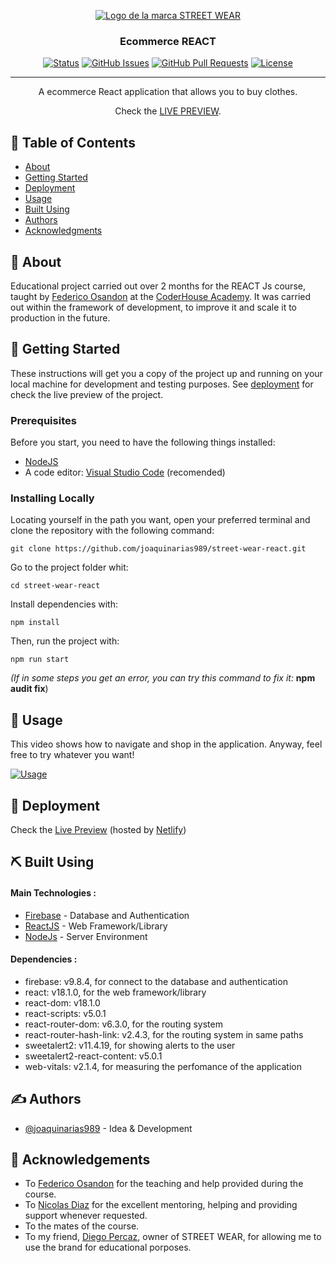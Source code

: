 <p align="center">
    <a href="https://street-wear-react.netlify.app/" rel="noopener" target="_blank">
        <img width=auto height=auto src="https://i.ibb.co/Mccktvc/Favicon.png" alt="Logo de la marca STREET WEAR">
    </a>
</p>

<h3 align="center">Ecommerce REACT</h3>

<div align="center">

[![Status](https://img.shields.io/badge/status-active-success.svg)]()
[![GitHub Issues](https://img.shields.io/github/issues/joaquinarias989/street-wear-react)](https://github.com/joaquinarias989/street-wear-react/issues)
[![GitHub Pull Requests](https://img.shields.io/github/issues-pr/joaquinarias989/street-wear-react)](https://github.com/joaquinarias989/street-wear-react/pulls)
[![License](https://img.shields.io/badge/license-MIT-blue.svg)](/LICENSE)

</div>

---

<div align="center"> 
A ecommerce React application that allows you to buy clothes.

Check the [LIVE PREVIEW](https://street-wear-react.netlify.app/).

</div>

## 📝 Table of Contents

- [About](#about)
- [Getting Started](#getting_started)
- [Deployment](#deployment)
- [Usage](#usage)
- [Built Using](#built_using)
- [Authors](#authors)
- [Acknowledgments](#acknowledgement)

## 🧐 About <a name = "about"></a>

Educational project carried out over 2 months for the REACT Js course, taught by [Federico Osandon](https://github.com/federico-osandon) at the [CoderHouse Academy](https://www.coderhouse.com/).
It was carried out within the framework of development, to improve it and scale it to production in the future.

## 🏁 Getting Started <a name = "getting_started"></a>

These instructions will get you a copy of the project up and running on your local machine for development and testing purposes. See [deployment](#deployment) for check the live preview of the project.

### Prerequisites

Before you start, you need to have the following things installed:

- [NodeJS](https://nodejs.org/es/)
- A code editor: [Visual Studio Code](https://code.visualstudio.com/download) (recomended)

### Installing Locally

Locating yourself in the path you want, open your preferred terminal and clone the repository with the following command:

```
git clone https://github.com/joaquinarias989/street-wear-react.git
```

Go to the project folder whit:

```
cd street-wear-react
```

Install dependencies with:

```
npm install
```

Then, run the project with:

```
npm run start
```

<i>(If in some steps you get an error, you can try this command to fix it:</i>
<b>npm audit fix</b>)

## 🎈 Usage <a name="usage"></a>

This video shows how to navigate and shop in the application. Anyway, feel free to try whatever you want!

[![Usage](https://img.youtube.com/vi/Q-_X-_X-_Xg/maxresdefault.jpg)](https://www.youtube.com/watch?v=Q-_X-_X-_Xg)

## 🚀 Deployment <a name = "deployment"></a>

Check the [Live Preview](https://street-wear-react.netlify.app/) (hosted by [Netlify](https://www.netlify.com/))

## ⛏️ Built Using <a name = "built_using"></a>

#### Main Technologies :

- [Firebase](https://firebase.google.com/) - Database and Authentication
- [ReactJS](https://es.reactjs.org/) - Web Framework/Library
- [NodeJs](https://nodejs.org/en/) - Server Environment

#### Dependencies :

- firebase: v9.8.4, for connect to the database and authentication
- react: v18.1.0, for the web framework/library
- react-dom: v18.1.0
- react-scripts: v5.0.1
- react-router-dom: v6.3.0, for the routing system
- react-router-hash-link: v2.4.3, for the routing system in same paths
- sweetalert2: v11.4.19, for showing alerts to the user
- sweetalert2-react-content: v5.0.1
- web-vitals: v2.1.4, for measuring the perfomance of the application

## ✍️ Authors <a name = "authors"></a>

- [@joaquinarias989](https://github.com/joaquinarias989) - Idea & Development

## 🎉 Acknowledgements <a name = "acknowledgement"></a>

- To [Federico Osandon](https://github.com/federico-osandon) for the teaching and help provided during the course.
- To [Nicolas Diaz]() for the excellent mentoring, helping and providing support whenever requested.
- To the mates of the course.
- To my friend, [Diego Percaz](https://www.instagram.com/diegopercaz1/), owner of STREET WEAR, for allowing me to use the brand for educational porposes.
